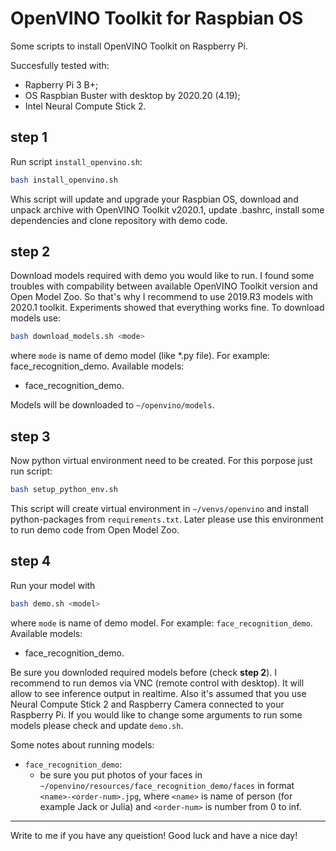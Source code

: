 # OpenVINO Toolkit for Raspbian OS
Some scripts to install OpenVINO Toolkit on Raspberry Pi.

Succesfully tested with:
* Rapberry Pi 3 B+;
* OS Raspbian Buster with desktop by 2020.20 (4.19);
* Intel Neural Compute Stick 2.

## step 1
Run script `install_openvino.sh`:
```bash
bash install_openvino.sh
```
Whis script will update and upgrade your Raspbian OS, download and unpack archive with OpenVINO Toolkit v2020.1, update .bashrc, install some dependencies and clone repository with demo code.

## step 2
Download models required with demo you would like to run. I found some troubles with compability between available OpenVINO Toolkit version and Open Model Zoo. So that's why I recommend to use 2019.R3 models with 2020.1 toolkit. Experiments showed that everything works fine.
To download models use:
```bash
bash download_models.sh <mode>
```
where `mode` is name of demo model (like *.py file). For example: face_recognition_demo.
Available models:
* face_recognition_demo.

Models will be downloaded to `~/openvino/models`.

## step 3
Now python virtual environment need to be created. For this porpose just run script:
```bash
bash setup_python_env.sh
```
This script will create virtual environment in `~/venvs/openvino` and install python-packages from `requirements.txt`.
Later please use this environment to run demo code from Open Model Zoo.

## step 4
Run your model with
```bash
bash demo.sh <model>
```
where `mode` is name of demo model. For example: `face_recognition_demo`.
Available models:
* face_recognition_demo.

Be sure you downloded required models before (check **step 2**).
I recommend to run demos via VNC (remote control with desktop). It will allow to see inference output in realtime.
Also it's assumed that you use Neural Compute Stick 2 and Raspberry Camera connected to your Raspberry Pi.
If you would like to change some arguments to run some models please check and update `demo.sh`.


Some notes about running models:
* `face_recognition_demo`:
  * be sure you put photos of your faces in `~/openvino/resources/face_recognition_demo/faces` in format `<name>-<order-num>.jpg`, where `<name>` is name of person (for example Jack or Julia) and `<order-num>` is number from 0 to inf.

***
Write to me if you have any queistion!
Good luck and have a nice day!
